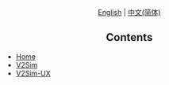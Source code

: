 <p style="text-align:center"><a href="/">English<a> | <a href="/#/zh_hans/">中文(简体)</a></p>
<h2 style="text-align:center">Contents</h2>

+ [Home](/)
+ [V2Sim](v2sim/)
+ [V2Sim-UX](v2simux/)